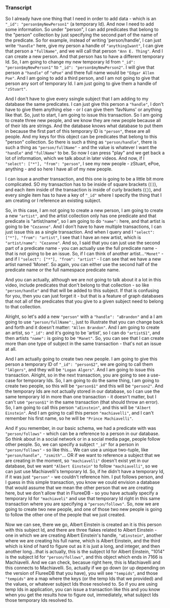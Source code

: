 ### Transcript

So I already have one thing that I need in order to add data - which is an `"_id": "person$myNewPerson1"` (a temporary Id). And now I need to add some information. So under "person", I can add predicates that belong to the "person" collection by just specifying the second part of the name of the predicate. So for example, instead of writing 'person/handle', I can just write `"handle"` here, give my person a handle of `"anythingIwant"`, I can give that person a `"fullName"`, and we will call that person `"Ann E. Thing"`. And I can create a new person. And that person has to have a different temporary Id. So, I am going to change my new temporary Id from `"_id": "person$myNewPerson1"` to `"_id": "person$myNewPerson2"`. I will give that person a `"handle"` of `"ePoe"` and there full name would be `"Edgar Allen Poe"`. And I am going to add a third person, and I am not going to give that person any sort of temporary Id. I am just going to give them a handle of `"zStuart"`.

And I don't have to give every ssingle subject that I am adding to my database the same predicates. I can just give this person a `"handle"`, I don't have to give them anything else - or I can give them 'favNums' or anything like that. So, just to start, I am going to issue this transaction. So I am going to create three new people, and we know they are new people because all of their Ids are strings. And the database knows what database to put them in because the first part of this temporary ID is `"person"`, these are all people. And my keys for this object can be predicates that belong to this "person" collection. So there is such a thing as `"person/handle"`, there is such a thing as `"person/fullName"` - and the value is whatever I want the `"handle"` and `"fullName"` to be. So now I can press "play" and we get back a lot of information, which we talk about in later videos. And now, if I `"select": ["*"], "from": "person"`, I see my new people - zStuart, ePoe, anything - and so here I have all of my new people.

I can issue a another transaction, and this one is going to be a little bit more complicated. SO my transaction has to be inside of square brackets (`[]`), and each item inside of the transaction is inside of curly brackets (`{}`), and every single item has to have a key of `"_id"` where I specify the thing that I am creating or I reference an existing subject.

So, in this case, I am not going to create a new person, I am going to create a new `"artist"`, and the artist collection only has one predicate and that predicate is "artist/name", so I am going to do `"name":` here, and that artist is going to be `"Cezanne"`. And I don't have to have multiple transactions, I can just issue this as a single transaction. And when I query and I `"select": ["*"], "from": "artist"`, I see that I have an new artist, which is `"artist/name": "Cezanne"`. And so, I said that you can just use the second part of a predicate name - you can actually use the full predicate name - that is not going to be an issue. So, if I can think of another artist...`"Monet"` - and if I `"select": ["*"], "from": "artist"` - I can see that we have a new artist named 'Monet'. So again, you can either use the second half of the predicate name or the full namespace predicate name.

And you can actually, although we are not going to talk about it a lot in this video, include predicates that don't belong to that collection - so like `"person/handle"` and that will be added to this subject. If that is confusing for you, then you can just forget it - but that is a feature of graph databases that not all of the predicates that you give to a given subject need to belong to that collection.

Alright, so let's add a new `"person"` with a `"handle": "aBrandon"` and a I am going to use `"person/fullName":`, just to illustrate that you can change back and forth and it doesn't matter: `"Allen Brandon"`. And I am going to create an artist, so `"_id":` and it's going to be 'artist', so I can do `"artist$1"`, and then artists `"name":` is going to be `"Manet"`. So, you can see that I can create more than one type of subject in the same transaction - that's not an issue at all.

And I am actually going to create two new people. I am going to give this person a temporary ID of `"_id": "person$2"`, we are going to call them `"lAlgers"`, and they will be `"Logan Algers"`. And I am going to issue this transaction. Alright, so in the next transaction, you are going to see a use-case for temporary Ids. So, I am going to do the same thing, I am going to create two people, so this will be `"person$1"` and this will be `"person2"`. And the temporary Ids are not actually stored in our database, so I can use the same temporary Id in more than one transaction - it doesn't matter, but I can't use `"person$1"` in the same transaction (that should throw an error). So, I am going to call this person `"aEinstein"`, and this will be `"Albert Einstein"`. And I am going to call this person `"machiavelli"`, and I can't remember his first name, so he will be `"Prince Machiavelli"`.

And if you remember, in our basic schema, we had a predicate with was `"person/follows"` - which can be a reference to a person in our database. So think about in a social network or in a social media page, people follow other people. So, we can specify a subject `"_id"` for a person in `"person/follows"` - so like this... We can use a unique two-tuple, like `"person/handle", "zsmith"`... OR if we want to reference a subject that we are creating in the moment, so `"machiavelli"` doesn't exist yet in our database, but we want `"Albert Einstein"` to follow `"machiavelli"`, so we can just use Machiavelli's temporary Id. So, if he didn't have a temporary Id, if it was just `"person"` - we couldn't reference him. I put follows person, and I guess in this simple transaction, you know we could envision a database that would assume that we mean the other person that we are creating here, but we don't allow that in FlureeDB - so you have actually specify a temporary Id for `"machiaveli"` and use that temporary Id right in this same transaction where you are specifying a `"person/follows"`. So, now we are going to create two new people, and one of those two new people is going to follow the other one of the people that we just created.

Now we can see, there we go, Albert Einstein is created an it is this person with this subject Id, and there are three flakes related to Albert Einstein - one in which we are creating Albert Einstein's handle, `"aEinstein"`, another where we are creating his full name, which is Albert Einstein, and the third which is kind of hard to figure out as it is just a long, and integer, and then another long...that is actually, this is the subject Id for Albert Einstein, "1014" is the subject Id for `"person/follows"`, and this object which ends in 7166 is Machiavelli. And we can check, becasue right here, this is Machiavelli and this connects to Machiavelli. So, actually if we go down (or up depending on the version of FlureeDB that you have), you will see `"tempids"`, and those `"tempids"` are a map where the keys (or the temp Ids that we provided) and the values, or whatever subject Ids those resolved to. So if you are using temp Ids in application, you can issue a transaction like this and you know when you get the results how to figure out, immediately, what subject Ids those temporary Ids resolved to.
